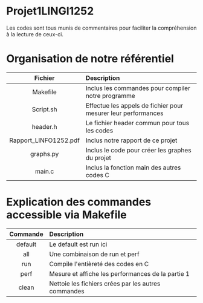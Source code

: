 # Projet1LINGI1252

Les codes sont tous munis de commentaires pour faciliter la compréhension à la lecture de ceux-ci.

# Organisation de notre référentiel
| Fichier | Description |
|  :---:  | :---         |
| Makefile | Inclus les commandes pour compiler notre programme |
| Script.sh | Effectue les appels de fichier pour mesurer leur performances |
| header.h | Le fichier header commun pour tous les codes |
| Rapport_LINFO1252.pdf | Inclus notre rapport de ce projet |
| graphs.py | Inclus le code pour créer les graphes du projet |
| main.c | Inclus la fonction main des autres codes C  |

# Explication des commandes accessible via Makefile
| Commande | Description |
|   :---:  | :---         |
| default | Le default est run ici |
| all | Une combinaison de run et perf |
| run | Compile l'entièreté des codes en C |
| perf | Mesure et affiche les performances de la partie 1 |
| clean | Nettoie les fichiers crées par les autres commandes |
